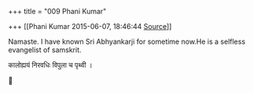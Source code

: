 +++
title = "009 Phani Kumar"

+++
[[Phani Kumar	2015-06-07, 18:46:44 [Source](https://groups.google.com/g/samskrita/c/utvMSYD067Y)]]



Namaste. I have known Sri Abhyankarji for sometime now.He is a selfless evangelist of samskrit.

  

  

  

कालोह्ययं निरवधिः विपुला च पृथ्वी ।  



